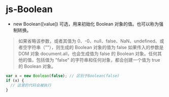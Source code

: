 # js-Boolean
- new Boolean([value])
可选，用来初始化 Boolean 对象的值。也可以称为强制转换。
> 如果省略该参数，或者其值为 0、-0、null、false、NaN、undefined、或者空字符串（""），则生成的 Boolean 对象的值为 false
> 如果传入的参数是 DOM 对象  document.all，也会生成值为 false 的 Boolean 对象。任何其他的值，包括值为 "false" 的字符串和任何对象，都会创建一个值为 true 的 Boolean 对象。
```js
var x = new Boolean(false); // 区别于Boolean(false)
if (x) {
  // 这里的代码会被执行
}
```